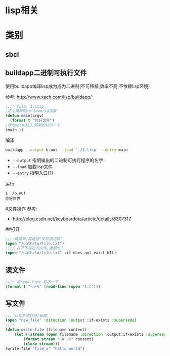 # lisp相关

# 类别

## sbcl

## buildapp二进制可执行文件

使用buildapp编译lisp成为成为二进制(不可移植,效率不高,不依赖lisp环境)

参考: http://www.xach.com/lisp/buildapp/

```cl
;;;; file: 1.lsip
;定义简单的helloworld函数
(defun main(argv)           
  (format t "你好世界")
;作为main入口,简单的打印一下
(main 1)
```

编译

```bash
buildapp --output b.out --load './1.lisp' --entry main
```
* `--output` 指明输出的二进制可执行程序的名字
* `--load` 加载lisp文件
* `--entry` 指明入口(?)

运行
```
$ ./b.out 
你好世界
```

#文件操作
参考:
* http://blog.csdn.net/keyboardota/article/details/8307317

##打开
```cl
;;;;最简单,其返回"文件描述符"
(open "/path/to/file.txt")
;;;; 打开不存在的文件,返回nil
(open "/path/to/file.txt" :if-does-not-exist NIL)
```
## 读文件
```cl
;;;; 用read-line 显示一下
(format t "~a~%" (read-line (open "1.c")))
```
## 写文件
```cl
;;;;以写方式打开/新建
(open "new_file" :direction :output :if-exists :supersede)
;;;;
(defun write-file (filename content)
    (let ((stream (open filename :direction :output:if-exists :supersede)))
        (format stream "~A ~%" content)
        (close stream)))
(write-file "file_w" "hello world")
```